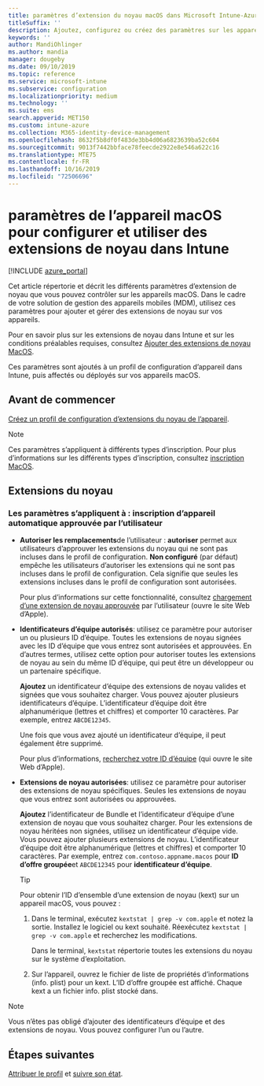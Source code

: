 ```yaml
---
title: paramètres d’extension du noyau macOS dans Microsoft Intune-Azure | Microsoft Docs
titleSuffix: ''
description: Ajoutez, configurez ou créez des paramètres sur les appareils macOS pour utiliser des extensions de noyau. Autorisez également les utilisateurs à remplacer les extensions approuvées, à autoriser toutes les extensions d’un identificateur d’équipe ou à autoriser des extensions ou des applications spécifiques dans Microsoft Intune.
keywords: ''
author: MandiOhlinger
ms.author: mandia
manager: dougeby
ms.date: 09/10/2019
ms.topic: reference
ms.service: microsoft-intune
ms.subservice: configuration
ms.localizationpriority: medium
ms.technology: ''
ms.suite: ems
search.appverid: MET150
ms.custom: intune-azure
ms.collection: M365-identity-device-management
ms.openlocfilehash: 8632f5b8df0f483de3bb4d06a6823639ba52c604
ms.sourcegitcommit: 9013f7442bbface78feecde2922e8e546a622c16
ms.translationtype: MTE75
ms.contentlocale: fr-FR
ms.lasthandoff: 10/16/2019
ms.locfileid: "72506696"
---
```

# <a name="macos-device-settings-to-configure-and-use-kernel-extensions-in-intune"></a>paramètres de l’appareil macOS pour configurer et utiliser des extensions de noyau dans Intune

[!INCLUDE [azure_portal](../includes/azure_portal.md)]

Cet article répertorie et décrit les différents paramètres d’extension de noyau que vous pouvez contrôler sur les appareils macOS. Dans le cadre de votre solution de gestion des appareils mobiles (MDM), utilisez ces paramètres pour ajouter et gérer des extensions de noyau sur vos appareils.

Pour en savoir plus sur les extensions de noyau dans Intune et sur les conditions préalables requises, consultez [Ajouter des extensions de noyau MacOS](../kernel-extensions-overview-macos.md).

Ces paramètres sont ajoutés à un profil de configuration d’appareil dans Intune, puis affectés ou déployés sur vos appareils macOS.

## <a name="before-you-begin"></a>Avant de commencer

[Créez un profil de configuration d’extensions du noyau de l’appareil](../kernel-extensions-overview-macos.md).

> [!NOTE]
> Ces paramètres s’appliquent à différents types d’inscription. Pour plus d’informations sur les différents types d’inscription, consultez [inscription MacOS](../macos-enroll.md).

## <a name="kernel-extensions"></a>Extensions du noyau

### <a name="settings-apply-to-user-approved-automated-device-enrollment"></a>Les paramètres s’appliquent à : inscription d’appareil automatique approuvée par l’utilisateur

- **Autoriser les remplacements**de l’utilisateur : **autoriser** permet aux utilisateurs d’approuver les extensions du noyau qui ne sont pas incluses dans le profil de configuration. **Non configuré** (par défaut) empêche les utilisateurs d’autoriser les extensions qui ne sont pas incluses dans le profil de configuration. Cela signifie que seules les extensions incluses dans le profil de configuration sont autorisées.

  Pour plus d’informations sur cette fonctionnalité, consultez [chargement d’une extension de noyau approuvée](https://developer.apple.com/library/archive/technotes/tn2459/_index.html) par l’utilisateur (ouvre le site Web d’Apple).

- **Identificateurs d’équipe autorisés**: utilisez ce paramètre pour autoriser un ou plusieurs ID d’équipe. Toutes les extensions de noyau signées avec les ID d’équipe que vous entrez sont autorisées et approuvées. En d’autres termes, utilisez cette option pour autoriser toutes les extensions de noyau au sein du même ID d’équipe, qui peut être un développeur ou un partenaire spécifique.

  **Ajoutez** un identificateur d’équipe des extensions de noyau valides et signées que vous souhaitez charger. Vous pouvez ajouter plusieurs identificateurs d’équipe. L’identificateur d’équipe doit être alphanumérique (lettres et chiffres) et comporter 10 caractères. Par exemple, entrez `ABCDE12345`.

  Une fois que vous avez ajouté un identificateur d’équipe, il peut également être supprimé.

  Pour plus d’informations, [recherchez votre ID d’équipe](https://help.apple.com/developer-account/#/dev55c3c710c) (qui ouvre le site Web d’Apple).

- **Extensions de noyau autorisées**: utilisez ce paramètre pour autoriser des extensions de noyau spécifiques. Seules les extensions de noyau que vous entrez sont autorisées ou approuvées. 

  **Ajoutez** l’identificateur de Bundle et l’identificateur d’équipe d’une extension de noyau que vous souhaitez charger. Pour les extensions de noyau héritées non signées, utilisez un identificateur d’équipe vide. Vous pouvez ajouter plusieurs extensions de noyau. L’identificateur d’équipe doit être alphanumérique (lettres et chiffres) et comporter 10 caractères. Par exemple, entrez `com.contoso.appname.macos` pour **ID d’offre groupée**et `ABCDE12345` pour **identificateur d’équipe**.

  > [!TIP]
  > Pour obtenir l’ID d’ensemble d’une extension de noyau (kext) sur un appareil macOS, vous pouvez :
  >
  > 1. Dans le terminal, exécutez `kextstat | grep -v com.apple` et notez la sortie. Installez le logiciel ou kext souhaité. Réexécutez `kextstat | grep -v com.apple` et recherchez les modifications.
  >
  >    Dans le terminal, `kextstat` répertorie toutes les extensions du noyau sur le système d’exploitation. 
  >
  > 2. Sur l’appareil, ouvrez le fichier de liste de propriétés d’informations (info. plist) pour un kext. L’ID d’offre groupée est affiché. Chaque kext a un fichier info. plist stocké dans. 

> [!NOTE]
> Vous n’êtes pas obligé d’ajouter des identificateurs d’équipe et des extensions de noyau. Vous pouvez configurer l’un ou l’autre.

## <a name="next-steps"></a>Étapes suivantes

[Attribuer le profil](../device-profile-assign.md) et [suivre son état](../device-profile-monitor.md).
